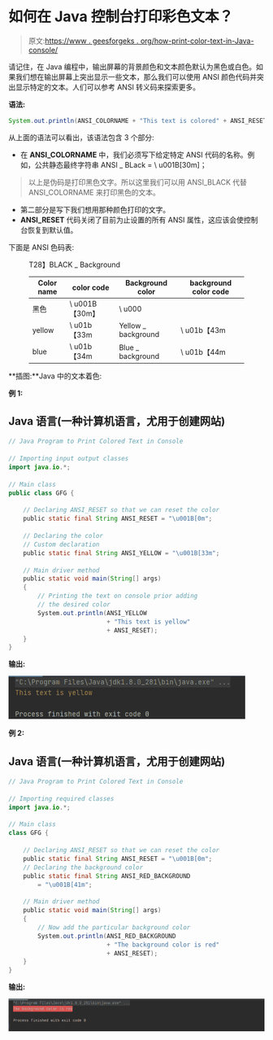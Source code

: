 # 如何在 Java 控制台打印彩色文本？

> 原文:[https://www . geesforgeks . org/how-print-color-text-in-Java-console/](https://www.geeksforgeeks.org/how-to-print-colored-text-in-java-console/)

请记住，在 Java 编程中，输出屏幕的背景颜色和文本颜色默认为黑色或白色。如果我们想在输出屏幕上突出显示一些文本，那么我们可以使用 ANSI 颜色代码并突出显示特定的文本。人们可以参考 ANSI 转义码来探索更多。

**语法:**

```java
System.out.println(ANSI_COLORNAME + "This text is colored" + ANSI_RESET);
```

从上面的语法可以看出，该语法包含 3 个部分:

*   在 **ANSI_COLORNAME** 中，我们必须写下给定特定 ANSI 代码的名称。例如，公共静态最终字符串 ANSI _ BLack = \ u001B[30m]；

> 以上是伪码是打印黑色文字。所以这里我们可以用 ANSI_BLACK 代替 ANSI_COLORNAME 来打印黑色的文本。

*   第二部分是写下我们想用那种颜色打印的文字。
*   **ANSI_RESET** 代码关闭了目前为止设置的所有 ANSI 属性，这应该会使控制台恢复到默认值。

下面是 ANSI 色码表:

<figure class="table">T28】BLACK _ Background

| **Color name** | **color code** | **Background color** | **background color code** |
| --- | --- | --- | --- |
| 黑色 | \ u001B【30m】 | \ u000 |
| yellow | \ u01b【33m | Yellow _ background | \ u01b【43m |
| blue | \ u01b【34m | Blue _ background | \ u01b【44m |

</figure>

**插图:**Java 中的文本着色:

**例 1:**

## Java 语言(一种计算机语言，尤用于创建网站)

```java
// Java Program to Print Colored Text in Console

// Importing input output classes
import java.io.*;

// Main class
public class GFG {

    // Declaring ANSI_RESET so that we can reset the color
    public static final String ANSI_RESET = "\u001B[0m";

    // Declaring the color
    // Custom declaration
    public static final String ANSI_YELLOW = "\u001B[33m";

    // Main driver method
    public static void main(String[] args)
    {
        // Printing the text on console prior adding
        // the desired color
        System.out.println(ANSI_YELLOW
                           + "This text is yellow"
                           + ANSI_RESET);
    }
}
```

**输出:**

![](img/5f7226006e1c80eb9c5a9415a4b78a3f.png)

**例 2:**

## Java 语言(一种计算机语言，尤用于创建网站)

```java
// Java Program to Print Colored Text in Console

// Importing required classes
import java.io.*;

// Main class
class GFG {

    // Declaring ANSI_RESET so that we can reset the color
    public static final String ANSI_RESET = "\u001B[0m";
    // Declaring the background color
    public static final String ANSI_RED_BACKGROUND
        = "\u001B[41m";

    // Main driver method
    public static void main(String[] args)
    {
        // Now add the particular background color
        System.out.println(ANSI_RED_BACKGROUND
                           + "The background color is red"
                           + ANSI_RESET);
    }
}
```

**输出:**

![](img/ce3406a98af3443f00de66bf8657af36.png)